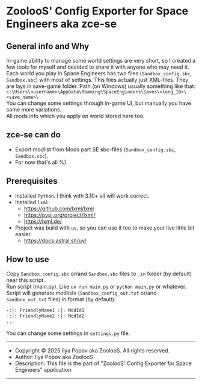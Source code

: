 # ZoolooS' Config Exporter for Space Engineers aka zce-se

## General info and Why

In-game ability to manage some world settings are very short, so I created a few tools for myself and decided to share it with anyone who may need it.<br>
Each world you play in Space Engineers has two files (`Sandbox_config.sbc`, `Sandbox.sbc`) with most of settings. This files actually just XML-files. They are lays in save-game folder. Path (on Windows) usually something like that:<br>
`c:\Users\<username>\AppData\Roaming\SpaceEngineers\Saves\<long_ID>\<save_name>\`<br>
You can change some settings through in-game UI, but manually you have some more variations.<br>
All mods info which you apply on world stored here too.

## zce-se can do

- Export modlist from Mods part SE sbc-files (`Sandbox_config.sbc`, `Sandbox.sbc`).
- For now that's all %).

## Prerequisites

- Installed `Python`. I think with 3.10+ all will work correct.
- Installed `lxml`:
  - https://github.com/lxml/lxml
  - https://pypi.org/project/lxml/
  - https://lxml.de/
- Project was build with `uv`, so you can use it too to make your live little bit easier.
  - https://docs.astral.sh/uv/

## How to use

Copy `Sandbox_config.sbc` or/and `Sandbox.sbc` files to `_in` folder (by default) near this script.<br>
Run script (main.py). Like `uv run main.py` or `python main.py` or whatever.<br>
Script will generate modlists (`Sandbox_config_out.txt` or/and `Sandbox_out.txt` files) in format (by default):

```txt
-:|: FriendlyName1 :|: ModId1
-:|: FriendlyName2 :|: ModId2
...
```

You can change some settings in `settings.py` file.

---
- Copyright © 2025 Ilya Popov aka ZoolooS. All rights reserved.
- Author: Ilya Popov aka ZoolooS
- Description: This file is the part of "ZoolooS' Config Exporter for Space Engineers" application
---
